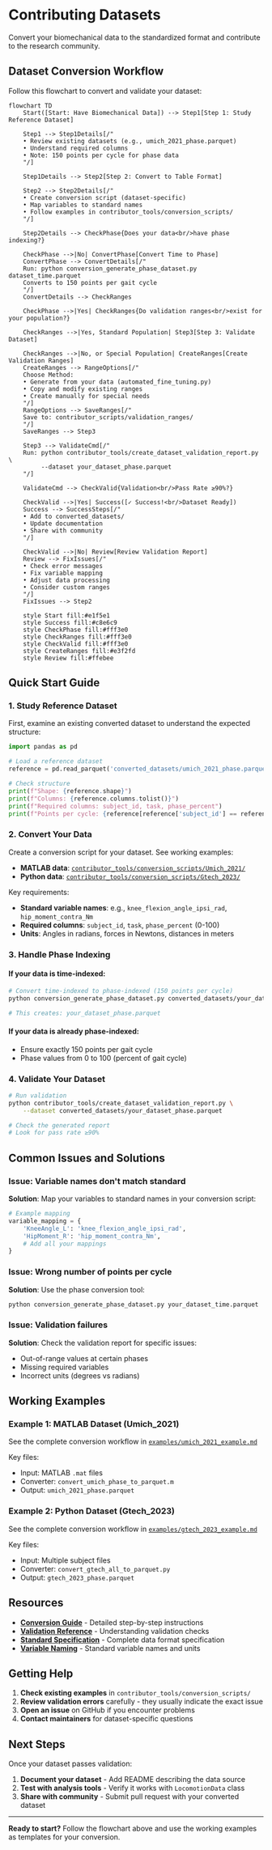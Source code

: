 # Contributing Datasets

Convert your biomechanical data to the standardized format and contribute to the research community.

## Dataset Conversion Workflow

Follow this flowchart to convert and validate your dataset:

```mermaid
flowchart TD
    Start([Start: Have Biomechanical Data]) --> Step1[Step 1: Study Reference Dataset]
    
    Step1 --> Step1Details[/"
    • Review existing datasets (e.g., umich_2021_phase.parquet)
    • Understand required columns
    • Note: 150 points per cycle for phase data
    "/]
    
    Step1Details --> Step2[Step 2: Convert to Table Format]
    
    Step2 --> Step2Details[/"
    • Create conversion script (dataset-specific)
    • Map variables to standard names
    • Follow examples in contributor_tools/conversion_scripts/
    "/]
    
    Step2Details --> CheckPhase{Does your data<br/>have phase indexing?}
    
    CheckPhase -->|No| ConvertPhase[Convert Time to Phase]
    ConvertPhase --> ConvertDetails[/"
    Run: python conversion_generate_phase_dataset.py dataset_time.parquet
    Converts to 150 points per gait cycle
    "/]
    ConvertDetails --> CheckRanges
    
    CheckPhase -->|Yes| CheckRanges{Do validation ranges<br/>exist for your population?}
    
    CheckRanges -->|Yes, Standard Population| Step3[Step 3: Validate Dataset]
    
    CheckRanges -->|No, or Special Population| CreateRanges[Create Validation Ranges]
    CreateRanges --> RangeOptions[/"
    Choose Method:
    • Generate from your data (automated_fine_tuning.py)
    • Copy and modify existing ranges
    • Create manually for special needs
    "/]
    RangeOptions --> SaveRanges[/"
    Save to: contributor_scripts/validation_ranges/
    "/]
    SaveRanges --> Step3
    
    Step3 --> ValidateCmd[/"
    Run: python contributor_tools/create_dataset_validation_report.py \
         --dataset your_dataset_phase.parquet
    "/]
    
    ValidateCmd --> CheckValid{Validation<br/>Pass Rate ≥90%?}
    
    CheckValid -->|Yes| Success([✓ Success!<br/>Dataset Ready])
    Success --> SuccessSteps[/"
    • Add to converted_datasets/
    • Update documentation
    • Share with community
    "/]
    
    CheckValid -->|No| Review[Review Validation Report]
    Review --> FixIssues[/"
    • Check error messages
    • Fix variable mapping
    • Adjust data processing
    • Consider custom ranges
    "/]
    FixIssues --> Step2
    
    style Start fill:#e1f5e1
    style Success fill:#c8e6c9
    style CheckPhase fill:#fff3e0
    style CheckRanges fill:#fff3e0
    style CheckValid fill:#fff3e0
    style CreateRanges fill:#e3f2fd
    style Review fill:#ffebee
```

## Quick Start Guide

### 1. Study Reference Dataset

First, examine an existing converted dataset to understand the expected structure:

```python
import pandas as pd

# Load a reference dataset
reference = pd.read_parquet('converted_datasets/umich_2021_phase.parquet')

# Check structure
print(f"Shape: {reference.shape}")
print(f"Columns: {reference.columns.tolist()}")
print(f"Required columns: subject_id, task, phase_percent")
print(f"Points per cycle: {reference[reference['subject_id'] == reference['subject_id'].iloc[0]].groupby('phase_percent').size().iloc[0]}")
```

### 2. Convert Your Data

Create a conversion script for your dataset. See working examples:
- **MATLAB data**: [`contributor_tools/conversion_scripts/Umich_2021/`](../../contributor_tools/conversion_scripts/Umich_2021/)
- **Python data**: [`contributor_tools/conversion_scripts/Gtech_2023/`](../../contributor_tools/conversion_scripts/Gtech_2023/)

Key requirements:
- **Standard variable names**: e.g., `knee_flexion_angle_ipsi_rad`, `hip_moment_contra_Nm`
- **Required columns**: `subject_id`, `task`, `phase_percent` (0-100)
- **Units**: Angles in radians, forces in Newtons, distances in meters

### 3. Handle Phase Indexing

#### If your data is time-indexed:
```bash
# Convert time-indexed to phase-indexed (150 points per cycle)
python conversion_generate_phase_dataset.py converted_datasets/your_dataset_time.parquet

# This creates: your_dataset_phase.parquet
```

#### If your data is already phase-indexed:
- Ensure exactly 150 points per gait cycle
- Phase values from 0 to 100 (percent of gait cycle)

### 4. Validate Your Dataset

```bash
# Run validation
python contributor_tools/create_dataset_validation_report.py \
    --dataset converted_datasets/your_dataset_phase.parquet

# Check the generated report
# Look for pass rate ≥90%
```

## Common Issues and Solutions

### Issue: Variable names don't match standard
**Solution**: Map your variables to standard names in your conversion script:
```python
# Example mapping
variable_mapping = {
    'KneeAngle_L': 'knee_flexion_angle_ipsi_rad',
    'HipMoment_R': 'hip_moment_contra_Nm',
    # Add all your mappings
}
```

### Issue: Wrong number of points per cycle
**Solution**: Use the phase conversion tool:
```bash
python conversion_generate_phase_dataset.py your_dataset_time.parquet
```

### Issue: Validation failures
**Solution**: Check the validation report for specific issues:
- Out-of-range values at certain phases
- Missing required variables
- Incorrect units (degrees vs radians)

## Working Examples

### Example 1: MATLAB Dataset (Umich_2021)

See the complete conversion workflow in [`examples/umich_2021_example.md`](examples/umich_2021_example.md)

Key files:
- Input: MATLAB `.mat` files
- Converter: `convert_umich_phase_to_parquet.m`
- Output: `umich_2021_phase.parquet`

### Example 2: Python Dataset (Gtech_2023)

See the complete conversion workflow in [`examples/gtech_2023_example.md`](examples/gtech_2023_example.md)

Key files:
- Input: Multiple subject files
- Converter: `convert_gtech_all_to_parquet.py`
- Output: `gtech_2023_phase.parquet`

## Resources

- **[Conversion Guide](conversion_guide.md)** - Detailed step-by-step instructions
- **[Validation Reference](validation_reference.md)** - Understanding validation checks
- **[Standard Specification](../reference/standard_spec/standard_spec.md)** - Complete data format specification
- **[Variable Naming](../reference/standard_spec/units_and_conventions.md)** - Standard variable names and units

## Getting Help

1. **Check existing examples** in `contributor_tools/conversion_scripts/`
2. **Review validation errors** carefully - they usually indicate the exact issue
3. **Open an issue** on GitHub if you encounter problems
4. **Contact maintainers** for dataset-specific questions

## Next Steps

Once your dataset passes validation:

1. **Document your dataset** - Add README describing the data source
2. **Test with analysis tools** - Verify it works with `LocomotionData` class
3. **Share with community** - Submit pull request with your converted dataset

---

**Ready to start?** Follow the flowchart above and use the working examples as templates for your conversion.
